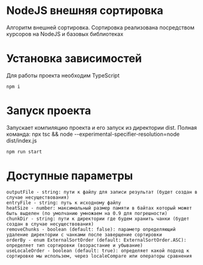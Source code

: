 # NodeJS внешняя сортировка

Алгоритм внешней сортировка. Сортировка реализована посредством курсоров на NodeJS и базовых библиотеках


# Установка зависимостей
Для работы проекта необходим TypeScript
```
npm i
```

# Запуск проекта

Запускает компиляцию проекта и его запуск из директории dist. Полная команда: npx tsc && node --experimental-specifier-resolution=node dist/index.js

```
npm run start
```

# Доступные параметры

```
outputFile - string: пути к файлу для записи результат (будет создан в случае несуществования)
entryFile - string: путь к исходному файлу
heatSize - number: максимальный размер памяти в байтах который может быть выделен (по умолчанию умножаем на 0.9 для погрешности)
chunkDir - string: пути к директории где будем хранить чанки (будет создан в случае несуществования)
removeChunks - boolean (default: false): параметр определяющий удаление директории с чанками после заверщение сортировки
orderBy - enum ExternalSortOrder (default: ExternalSortOrder.ASC): определяет тип сортировки (возрастание и убывание)
useLocaleOrder - boolean (default: true): определяет какой подход к сортировке мы использем, через localeCompare или операторы сравнения
```

